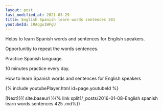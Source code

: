 ```yaml
---
layout: post
last_modified_at: 2021-03-29
title: English Spanish learn words sentences 301 
youtubeId: iRAqgu1WFgU
---
```

 
 
Helps to learn Spanish words and sentences for English speakers.

Opportunitiy to repeat the words sentences. 

Practice Spanish language. 
 
10 minutes practice every day. 
 
How to learn Spanish words and sentences for English speakers 
 
{% include youtubePlayer.html id=page.youtubeId %}
 
 
[Next]({{ site.baseurl }}{% link  split1/_posts/2016-01-08-English spanish learn words sentences 425 .md%})
 
